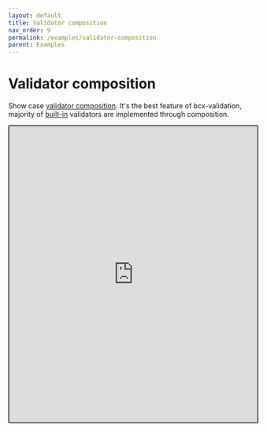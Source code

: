 ```yaml
---
layout: default
title: Validator composition
nav_order: 9
permalink: /examples/validator-composition
parent: Examples
---
```


# Validator composition

Show case [validator composition](../guide/validator-composition). It's the best feature of bcx-validation, majority of [built-in](../references/standard-validators) validators are implemented through composition.

<iframe style="width: 100%; height: 600px; border: 2px solid #343a40; border-radius: 3px;" loading="lazy" src="https://gist.dumber.app/?gist=75bfd7f60b0674a9c236bf33b0b53b2a&open=src%2Fsimple-form.js&open=src%2Fsimple-form.html"></iframe>
